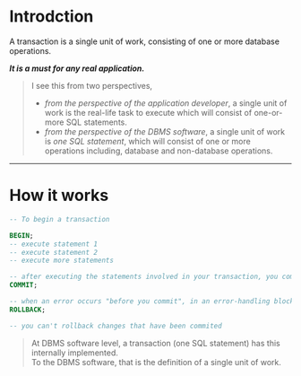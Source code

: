 # Introdction
A transaction is a single unit of work, consisting of one or more database operations.

***It is a must for any real application.***

>I see this from two perspectives,
>- *from the perspective of the application developer*, a single unit of work is the real-life task to execute which will consist of one-or-more SQL statements.
>- *from the perspective of the DBMS software*, a single unit of work is *one SQL statement*, which will consist of one or more operations including, database and non-database operations.

---

# How it works
```sql
-- To begin a transaction

BEGIN;
-- execute statement 1
-- execute statement 2
-- execute more statements

-- after executing the statements involved in your transaction, you commit the changes.
COMMIT;

-- when an error occurs "before you commit", in an error-handling block, you should rollback changes. The DBMS software is not aware of an errors in your programming language.
ROLLBACK;

-- you can't rollback changes that have been commited
```

> At DBMS software level, a transaction (one SQL statement) has this internally implemented.\
>To the DBMS software, that is the definition of a single unit of work.

